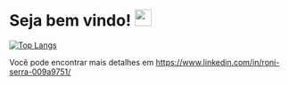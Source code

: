 # Seja bem vindo! <img src="https://raw.githubusercontent.com/MartinHeinz/MartinHeinz/master/wave.gif" width="30px">
<!--
**falluk/falluk** is a ✨ _special_ ✨ repository because its `README.md` (this file) appears on your GitHub profile.

Here are some ideas to get you started:

- 🔭 I’m currently working on ...
- 🌱 I’m currently learning ...
- 👯 I’m looking to collaborate on ...
- 🤔 I’m looking for help with ...
- 💬 Ask me about ...
- 📫 How to reach me: ...
- 😄 Pronouns: ...
- ⚡ Fun fact: ...
-->


[![Top Langs](https://github-readme-stats.vercel.app/api/top-langs/?username=falluk)](https://github.com/anuraghazra/github-readme-stats)


<!-- Actual text -->

Você pode encontrar mais detalhes em https://www.linkedin.com/in/roni-serra-009a9751/
